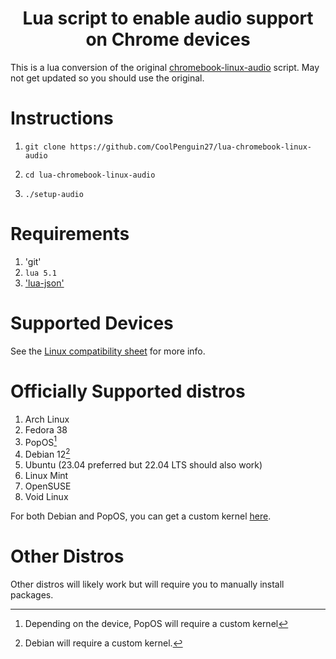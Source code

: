 <h1 align="center">Lua script to enable audio support on Chrome devices</h1>

This is a lua conversion of the original [chromebook-linux-audio](https://github.com/WeirdTreeThing/chromebook-linux-audio) script.
May not get updated so you should use the original.
# Instructions
1.     git clone https://github.com/CoolPenguin27/lua-chromebook-linux-audio
2.     cd lua-chromebook-linux-audio
3.     ./setup-audio

# Requirements
1. 'git'
2. `lua 5.1`
3. ['lua-json'](https://luarocks.org/modules/neoxic/lua-json)

# Supported Devices
See the [Linux compatibility sheet](https://docs.google.com/spreadsheets/d/1udREts28cIrCL5tnPj3WpnOPOhWk76g3--tfWbtxi6Q/edit#gid=0) for more info.

# Officially Supported distros
1. Arch Linux
2. Fedora 38
3. PopOS[^1]
4. Debian 12[^2]
5. Ubuntu (23.04 preferred but 22.04 LTS should also work)
6. Linux Mint 
7. OpenSUSE
8. Void Linux

[^1]: Depending on the device, PopOS will require a custom kernel

[^2]: Debian will require a custom kernel.

For both Debian and PopOS, you can get a custom kernel [here](https://elly.rocks/tmp/BUILDROOT/linux-image-6.1.27chrultrabook-fixups_6.1.27chrultrabook-fixups-8_amd64.deb).

# Other Distros
Other distros will likely work but will require you to manually install packages.
